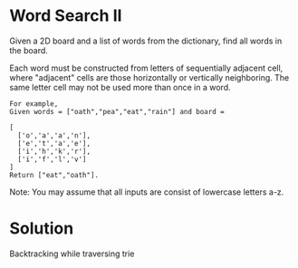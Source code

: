 Word Search II 
===
Given a 2D board and a list of words from the dictionary, find all words in the board.

Each word must be constructed from letters of sequentially adjacent cell, where "adjacent" cells are those horizontally or vertically neighboring. The same letter cell may not be used more than once in a word.

    For example,
    Given words = ["oath","pea","eat","rain"] and board =

    [
      ['o','a','a','n'],
      ['e','t','a','e'],
      ['i','h','k','r'],
      ['i','f','l','v']
    ]
    Return ["eat","oath"].

Note:
You may assume that all inputs are consist of lowercase letters a-z.

Solution
===

Backtracking while traversing trie

